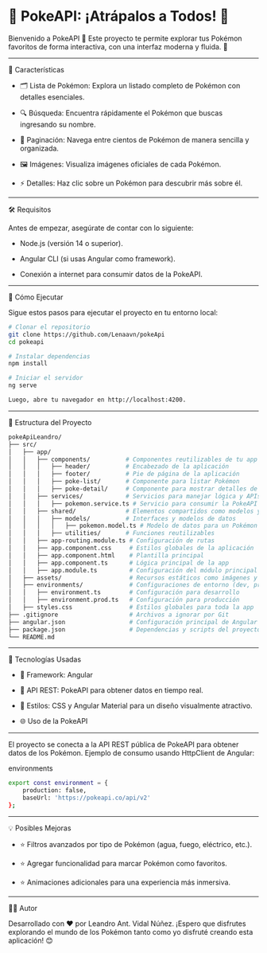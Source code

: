 # 📖 PokeAPI: ¡Atrápalos a Todos! 🐾

Bienvenido a PokeAPI 🌟 Este proyecto te permite explorar tus Pokémon favoritos de forma interactiva, con una interfaz moderna y fluida. 🚀

---

🎯 Características

- 🗂️ Lista de Pokémon: Explora un listado completo de Pokémon con detalles esenciales.

- 🔍 Búsqueda: Encuentra rápidamente el Pokémon que buscas ingresando su nombre.

- 🔄 Paginación: Navega entre cientos de Pokémon de manera sencilla y organizada.

- 🖼️ Imágenes: Visualiza imágenes oficiales de cada Pokémon.

- ⚡ Detalles: Haz clic sobre un Pokémon para descubrir más sobre él.

---

🛠️ Requisitos

Antes de empezar, asegúrate de contar con lo siguiente:

- Node.js (versión 14 o superior).

- Angular CLI (si usas Angular como framework).

- Conexión a internet para consumir datos de la PokeAPI.

---

🚀 Cómo Ejecutar

Sigue estos pasos para ejecutar el proyecto en tu entorno local:

```bash
# Clonar el repositorio
git clone https://github.com/Lenaavn/pokeApi
cd pokeapi

# Instalar dependencias
npm install

# Iniciar el servidor
ng serve

Luego, abre tu navegador en http://localhost:4200.
```
---

📂 Estructura del Proyecto

```bash
pokeApiLeandro/
├── src/
│   ├── app/
│   │   ├── components/          # Componentes reutilizables de tu app
│   │   │   ├── header/          # Encabezado de la aplicación
│   │   │   ├── footer/          # Pie de página de la aplicación
│   │   │   ├── poke-list/       # Componente para listar Pokémon
│   │   │   ├── poke-detail/     # Componente para mostrar detalles de un Pokémon
│   │   ├── services/            # Servicios para manejar lógica y APIs
│   │   │   ├── pokemon.service.ts # Servicio para consumir la PokeAPI
│   │   ├── shared/              # Elementos compartidos como modelos y utilidades
│   │   │   ├── models/          # Interfaces y modelos de datos
│   │   │   │   ├── pokemon.model.ts # Modelo de datos para un Pokémon
│   │   │   ├── utilities/       # Funciones reutilizables
│   │   ├── app-routing.module.ts # Configuración de rutas
│   │   ├── app.component.css     # Estilos globales de la aplicación
│   │   ├── app.component.html    # Plantilla principal
│   │   ├── app.component.ts      # Lógica principal de la app
│   │   ├── app.module.ts         # Configuración del módulo principal
│   ├── assets/                   # Recursos estáticos como imágenes y estilos
│   ├── environments/             # Configuraciones de entorno (dev, prod)
│   │   ├── environment.ts        # Configuración para desarrollo
│   │   ├── environment.prod.ts   # Configuración para producción
│   ├── styles.css                # Estilos globales para toda la app
├── .gitignore                    # Archivos a ignorar por Git
├── angular.json                  # Configuración principal de Angular
├── package.json                  # Dependencias y scripts del proyecto
└── README.md
```
---

🔧 Tecnologías Usadas

- 🌟 Framework: Angular

- 💾 API REST: PokeAPI para obtener datos en tiempo real.

- 🎨 Estilos: CSS y Angular Material para un diseño visualmente atractivo.

- 🌐 Uso de la PokeAPI

---

El proyecto se conecta a la API REST pública de PokeAPI para obtener datos de los Pokémon. Ejemplo de consumo usando HttpClient de Angular:

environments

```bash
export const environment = {
    production: false,
    baseUrl: 'https://pokeapi.co/api/v2'
};
```
---

💡 Posibles Mejoras

- ⭐ Filtros avanzados por tipo de Pokémon (agua, fuego, eléctrico, etc.).

- ⭐ Agregar funcionalidad para marcar Pokémon como favoritos.

- ⭐ Animaciones adicionales para una experiencia más inmersiva.

---

🧙‍♂️ Autor

Desarrollado con ❤️ por Leandro Ant. Vidal Núñez. ¡Espero que disfrutes explorando el mundo de los Pokémon tanto como yo disfruté creando esta aplicación! 😊
